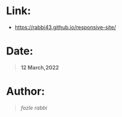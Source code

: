 # Link:
- https://rabbi43.github.io/responsive-site/

# Date:
> **12 March,2022**
# Author:
> *fazle rabbi*

